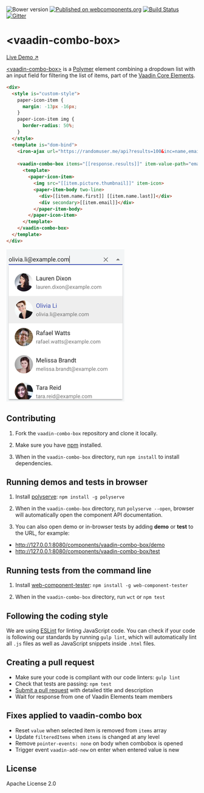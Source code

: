 ![Bower version](https://img.shields.io/bower/v/vaadin-combo-box.svg)
[![Published on webcomponents.org](https://img.shields.io/badge/webcomponents.org-published-blue.svg)](https://www.webcomponents.org/element/vaadin/vaadin-combo-box)
[![Build Status](https://travis-ci.org/vaadin/vaadin-combo-box.svg?branch=master)](https://travis-ci.org/vaadin/vaadin-combo-box)
[![Gitter](https://badges.gitter.im/Join%20Chat.svg)](https://gitter.im/vaadin/vaadin-core-elements?utm_source=badge&utm_medium=badge&utm_campaign=pr-badge)

# &lt;vaadin-combo-box&gt;

[Live Demo ↗](https://cdn.vaadin.com/vaadin-core-elements/master/vaadin-combo-box/demo/)

[&lt;vaadin-combo-box&gt;](https://vaadin.com/elements/-/element/vaadin-combo-box) is a [Polymer](http://polymer-project.org) element combining a dropdown list with an input field for filtering the list of items, part of the [Vaadin Core Elements](https://vaadin.com/elements).

<!--
```
<custom-element-demo height="300">
  <template>
    <script src="../webcomponentsjs/webcomponents-lite.js"></script>
    <link rel="import" href="../iron-ajax/iron-ajax.html">
    <link rel="import" href="../paper-item/all-imports.html">
    <link rel="import" href="vaadin-combo-box.html">
    <next-code-block></next-code-block>
  </template>
</custom-element-demo>
```
-->
```html
<div>
  <style is="custom-style">
    paper-icon-item {
      margin: -13px -16px;
    }
    paper-icon-item img {
      border-radius: 50%;
    }
  </style>
  <template is="dom-bind">
    <iron-ajax url="https://randomuser.me/api?results=100&inc=name,email,picture" last-response="{{response}}" auto></iron-ajax>

    <vaadin-combo-box items="[[response.results]]" item-value-path="email" item-label-path="email">
      <template>
        <paper-icon-item>
          <img src="[[item.picture.thumbnail]]" item-icon>
          <paper-item-body two-line>
            <div>[[item.name.first]] [[item.name.last]]</div>
            <div secondary>[[item.email]]</div>
          </paper-item-body>
        </paper-icon-item>
      </template>
    </vaadin-combo-box>
  </template>
</div>

```

[<img src="https://raw.githubusercontent.com/vaadin/vaadin-combo-box/master/docs/img/vaadin-combo-box-item-template-material.png" width="311" alt="Screenshot of vaadin-combo-box" />](https://vaadin.com/elements/-/element/vaadin-combo-box)


## Contributing

1. Fork the `vaadin-combo-box` repository and clone it locally.

1. Make sure you have [npm](https://www.npmjs.com/) installed.

1. When in the `vaadin-combo-box` directory, run `npm install` to install dependencies.


## Running demos and tests in browser

1. Install [polyserve](https://www.npmjs.com/package/polyserve): `npm install -g polyserve`

1. When in the `vaadin-combo-box` directory, run `polyserve --open`, browser will automatically open the component API documentation.

1. You can also open demo or in-browser tests by adding **demo** or **test** to the URL, for example:

  - http://127.0.0.1:8080/components/vaadin-combo-box/demo
  - http://127.0.0.1:8080/components/vaadin-combo-box/test


## Running tests from the command line

1. Install [web-component-tester](https://www.npmjs.com/package/web-component-tester): `npm install -g web-component-tester`

1. When in the `vaadin-combo-box` directory, run `wct` or `npm test`


## Following the coding style

We are using [ESLint](http://eslint.org/) for linting JavaScript code. You can check if your code is following our standards by running `gulp lint`, which will automatically lint all `.js` files as well as JavaScript snippets inside `.html` files.


## Creating a pull request

  - Make sure your code is compliant with our code linters: `gulp lint`
  - Check that tests are passing: `npm test`
  - [Submit a pull request](https://www.digitalocean.com/community/tutorials/how-to-create-a-pull-request-on-github) with detailed title and description
  - Wait for response from one of Vaadin Elements team members
  
## Fixes applied to vaadin-combo box

  - Reset `value` when selected item is removed from `items` array
  - Update `filteredItems` when `items` is changed at any level
  - Remove `pointer-events: none` on body when combobox is opened
  - Trigger event `vaadin-add-new` on enter when entered value is new


## License

Apache License 2.0
